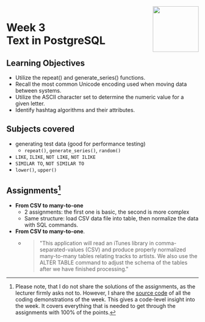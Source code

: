 <a href="../">
  <img src="/img/Intermediate_PostgreSQL_logo.avif" width="120" align="right">
</a>

# Week 3 <br> Text in PostgreSQL

## Learning Objectives
- Utilize the repeat() and generate_series() functions.
- Recall the most common Unicode encoding used when moving data between systems.
- Utilize the ASCII character set to determine the numeric value for a given letter.
- Identify hashtag algorithms and their attributes.

## Subjects covered
- generating test data (good for performance testing)
  - `repeat()`, `generate_series()`, `random()`
- `LIKE`, `ILIKE`, `NOT LIKE`, `NOT ILIKE`
- `SIMILAR TO`, `NOT SIMILAR TO`
- `lower()`, `upper()`

## Assignments[^1]
- **From CSV to many-to-one**
  - 2 assignments: the first one is basic, the second is more complex 
  - Same structure: load CSV data file into table, then normalize the data with SQL commands. 
- **From CSV to many-to-one**. 
  - >"This application will read an iTunes library in comma-separated-values (CSV) and produce properly normalized many-to-many tables relating tracks to artists.  We also use the ALTER TABLE command to adjust the schema of the tables after we have finished processing."

[^1]:Please note, that I do not share the solutions of the assignments, as the lecturer firmly asks not to. However, I share the [source code](./demos.sql) of all the coding demonstrations of the week. This gives a code-level insight into the week. It covers everything that is needed to get through the assignments with 100% of the points.
